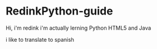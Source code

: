 # RedinkPython-guide

Hi, i'm redink i'm actually lerning Python HTML5 and Java

i like to translate to spanish
